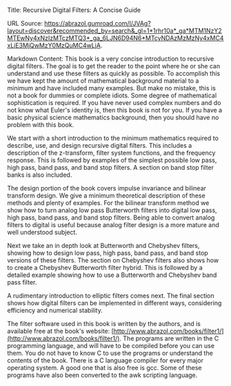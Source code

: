 Title: Recursive Digital Filters: A Concise Guide

URL Source: https://abrazol.gumroad.com/l/JVAg?layout=discover&recommended_by=search&_gl=1*1rhr10a*_ga*MTM1NzY2MTEwNy4xNzIzMTczMTQ3*_ga_6LJN6D94N6*MTcyNDAzMzMzNy4xMC4xLjE3MjQwMzY0MzQuMC4wLjA.

Markdown Content:
This book is a very concise introduction to recursive digital filters. The goal is to get the reader to the point where he or she can understand and use these filters as quickly as possible. To accomplish this we have kept the amount of mathematical background material to a minimum and have included many examples. But make no mistake, this is not a book for dummies or complete idiots. Some degree of mathematical sophistication is required. If you have never used complex numbers and do not know what Euler's identity is, then this book is not for you. If you have a basic physical science mathematics background, then you should have no problem with this book.

We start with a short introduction to the minimum mathematics required to describe, use, and design recursive digital filters. This includes a description of the z-transform, filter system functions, and the frequency response. This is followed by examples of the simplest possible low pass, high pass, band pass, and band stop filters. A section on band stop filter banks is also included.

The design portion of the book covers impulse invariance and bilinear transform design. We give a minimum theoretical description of these methods and plenty of examples. For the bilinear transform method we show how to turn analog low pass Butterworth filters into digital low pass, high pass, band pass, and band stop filters. Being able to convert analog filters to digital is useful because analog filter design is a more mature and well understood subject.

Next we take an in depth look at Butterworth and Chebyshev filters, showing how to design low pass, high pass, band pass, and band stop versions of these filters. The section on Chebyshev filters also shows how to create a Chebyshev Butterworth filter hybrid. This is followed by a detailed example showing how to use a Butterworth and Chebyshev band pass filter.

A rudimentary introduction to elliptic filters comes next. The final section shows how digital filters can be implemented in different ways, considering efficiency and numerical stability.

The filter software used in this book is written by the authors, and is available free at the book's website: [http://www.abrazol.com/books/filter1/](http://www.abrazol.com/books/filter1/). The programs are written in the C programming language, and will have to be compiled before you can use them. You do not have to know C to use the programs or understand the contents of the book. There is a C language compiler for every major operating system. A good one that is also free is gcc. Some of these programs have also been converted to the awk scripting language.